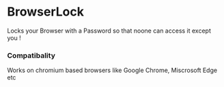 # BrowserLock
Locks your Browser with a Password so that noone can access it except you !

### Compatibality
Works on chromium based browsers like Google Chrome, Miscrosoft Edge etc
